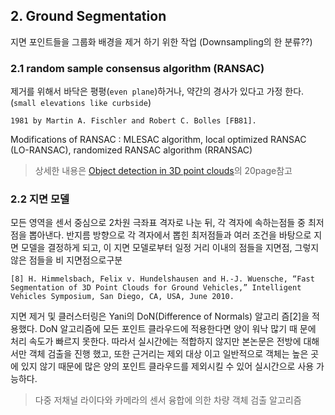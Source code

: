 ## 2. Ground Segmentation

지면 포인트들을 그룹화
배경을 제거 하기 위한 작업 (Downsampling의 한 분류??)

### 2.1 random sample consensus algorithm (RANSAC)
제거를 위해서 바닥은 평평(`even plane`)하거나, 약간의 경사가 있다고 가정 한다. (`small elevations like curbside`)
```
1981 by Martin A. Fischler and Robert C. Bolles [FB81].
```
Modifications of RANSAC : MLESAC algorithm, local optimized RANSAC (LO-RANSAC), randomized RANSAC algorithm (RRANSAC)


> 상세한 내용은 [Object detection in 3D point clouds](https://www.mi.fu-berlin.de/inf/groups/ag-ki/Theses/Completed-theses/Master_Diploma-theses/2016/Damm/Master-Damm.pdf)의 20page참고

### 2.2 지면 모델

모든 영역을 센서 중심으로 2차원 극좌표 격자로 나눈 뒤, 각 격자에 속하는점들 중 최저점을 뽑아낸다. 반지름 방향으로 각 격자에서 뽑힌 최저점들과 여러 조건을 바탕으로 지면 모델을 결정하게 되고, 이 지면 모델로부터 일정 거리 이내의 점들을 지면점, 그렇지 않은 점들을 비 지면점으로구분

```
[8] H. Himmelsbach, Felix v. Hundelshausen and H.-J. Wuensche, “Fast Segmentation of 3D Point Clouds for Ground Vehicles,” Intelligent Vehicles Symposium, San Diego, CA, USA, June 2010.
```



지면 제거 및 클러스터링은 Yani의 DoN(Difference of Normals) 알고리 즘[2]을 적용했다. DoN 알고리즘에 모든 포인트 클라우드에 적용한다면 양이 워낙 많기 때
문에 처리 속도가 빠르지 못한다. 따라서 실시간에는 적합하지 않지만 본논문은 전방에 대해서만 객체 검출을 진행 했고, 또한 근거리는 제외 대상 이고 일반적으로 객체는 높은 곳에 있지 않기 때문에 많은 양의 포인트 클라우드를 제외시킬 수 있어 실시간으로 사용 가능하다.

> 다중 저채널 라이다와 카메라의 센서 융합에 의한 차량 객체 검출 알고리즘
